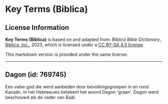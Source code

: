 # Key Terms (Biblica)

## License Information

**Key Terms (Biblica)** is based on and adapted from: _Biblica Bible Dictionary_, [Biblica, Inc.](https://www.biblica.com/), 2023, which is licensed under a [CC BY-SA 4.0 license](https://creativecommons.org/licenses/by-sa/4.0/legalcode.en).

This markdown version is provided under the same license.



--------------------------------

## Dagon (id: 769745)

Een valse god die werd aanbeden door bevolkingsgroepen in en rond Kanaän. In het Hebreeuws betekent het woord Dagon 'graan'. Dagon werd beschouwd als de vader van Baäl.


